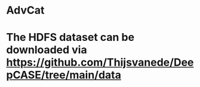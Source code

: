 # AdvCat
# The HDFS dataset can be downloaded via https://github.com/Thijsvanede/DeepCASE/tree/main/data
